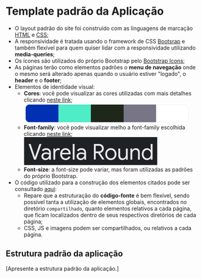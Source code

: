 # Template padrão da Aplicação

- O layout padrão do site foi construído com as linguagens de marcação [HTML](https://developer.mozilla.org/pt-BR/docs/Web/HTML) e [CSS](https://developer.mozilla.org/pt-BR/docs/Web/CSS);
- A responsividade é tratada usando o framework de CSS [Bootsrap](https://getbootstrap.com/) e também flexível para quem quiser lidar com a responsividade utilizando **media-queries**;
- Os ícones são utilizados do próprio Bootstrap pelo [Bootstrap Icons](https://icons.getbootstrap.com/);
- As páginas terão como elementos padrões o **menu de navegação** onde o mesmo será alterado apenas quando o usuário estiver "logado", o **header** e o **footer**;
- Elementos de identidade visual:
    - **Cores**: você pode visualizar as cores utilizadas com mais detalhes clicando [neste link](https://coolors.co/0031b2-4eecc7-1f271b-787586-ffffff);
        ![Paleta de cores da SaudávelMente](./img/color-pallete.png)
    - **Font-family**: você pode visualizar melho a font-family escolhida clicando [neste link](https://fonts.google.com/specimen/Varela+Round?query=Varela+Round);
        ![Font-Family utilizada no SaudávelMente](./img/font-family.png)
    - **Font-size**: a font-size pode variar, mas foram utilizadas as padrões do próprio Bootstrap.
- O código utilizado para a construção dos elementos citados pode ser consultado [aqui](../codigo-fonte/): 
    - Repare que a estruturação do **código-fonte** é bem flexível, sendo possível tanta a utilização de elementos globais, encontrados no diretório `compartilhado`, quanto elementos relativos a cada página, que ficam localizados dentro de seus respectivos diretórios de cada página;
    - CSS, JS e imagens podem ser compartilhados, ou relativos a cada página.


## Estrutura padrão da aplicação

[Apresente a estrutura padrão da aplicação.]
